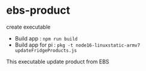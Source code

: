 # ebs-product
create executable
- Build app : `npm run build`
- Build app for pi : `pkg -t node16-linuxstatic-armv7 updateFridgeProducts.js`

This executable update product from EBS
